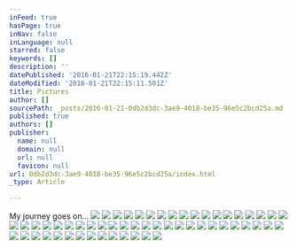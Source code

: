 ```yaml
---
inFeed: true
hasPage: true
inNav: false
inLanguage: null
starred: false
keywords: []
description: ''
datePublished: '2016-01-21T22:15:19.442Z'
dateModified: '2016-01-21T22:15:11.501Z'
title: Pictures
author: []
sourcePath: _posts/2016-01-21-0db2d3dc-3ae9-4018-be35-96e5c2bcd25a.md
published: true
authors: []
publisher:
  name: null
  domain: null
  url: null
  favicon: null
url: 0db2d3dc-3ae9-4018-be35-96e5c2bcd25a/index.html
_type: Article

---
```

My journey goes on...
![](https://s3-us-west-2.amazonaws.com/the-grid-img/p/ea3125e81a1aaf3416950054a3c6a69629ed5759.jpg)
![](https://the-grid-user-content.s3-us-west-2.amazonaws.com/602c06ec-7d70-4c63-b6a0-b307e2281cc2.jpg)
![](https://the-grid-user-content.s3-us-west-2.amazonaws.com/99ce6c3d-e22a-4f0e-8d7e-a66ddd649b2c.jpg)
![](https://the-grid-user-content.s3-us-west-2.amazonaws.com/189b2259-5746-4f76-84e9-616285144182.jpg)
![](https://the-grid-user-content.s3-us-west-2.amazonaws.com/a38aecd2-3dd5-48f4-baa9-862bf3f4216f.jpg)
![](https://the-grid-user-content.s3-us-west-2.amazonaws.com/8ced584d-6e0f-4e6e-8f43-e3f335cc4197.jpg)
![](https://the-grid-user-content.s3-us-west-2.amazonaws.com/776c6edc-f225-48a9-a0a9-3e5903c07a5a.jpg)
![](https://the-grid-user-content.s3-us-west-2.amazonaws.com/3e0e3173-04e1-4491-a1af-b60ac7949b5a.jpg)
![](https://the-grid-user-content.s3-us-west-2.amazonaws.com/9d1e09f5-12d6-40ab-bf87-3d409d74998f.jpg)
![](https://the-grid-user-content.s3-us-west-2.amazonaws.com/e68b03f6-5f15-4920-9e97-555cd29edf5c.jpg)
![](https://the-grid-user-content.s3-us-west-2.amazonaws.com/8b1bd4b9-eb6a-43a5-b905-a70443d43122.jpg)
![](https://the-grid-user-content.s3-us-west-2.amazonaws.com/44d6d72a-f08e-428d-9f66-3532624c4c45.jpg)
![](https://the-grid-user-content.s3-us-west-2.amazonaws.com/fc33cf67-d80d-4c74-9b4e-b44b80dae6db.jpg)
![](https://the-grid-user-content.s3-us-west-2.amazonaws.com/755ef158-7f3d-4a27-976a-e95cfd9ff758.jpg)
![](https://the-grid-user-content.s3-us-west-2.amazonaws.com/774a0b67-bdf1-4939-996f-1e8028f68942.jpg)
![](https://the-grid-user-content.s3-us-west-2.amazonaws.com/2487a187-f4ff-4211-ab1e-ef17abc30b8a.jpg)
![](https://the-grid-user-content.s3-us-west-2.amazonaws.com/a4312ff0-663e-4ca7-9671-d107020a8215.jpg)
![](https://the-grid-user-content.s3-us-west-2.amazonaws.com/323d33fb-48ae-4555-bcc4-7ec4bbd78b97.jpg)
![](https://the-grid-user-content.s3-us-west-2.amazonaws.com/01966694-c172-4411-9caa-6a8208d13f5c.jpg)
![](https://the-grid-user-content.s3-us-west-2.amazonaws.com/ce1af3ed-2c9b-4d75-9996-2e2fd8ad4d39.jpg)
![](https://s3-us-west-2.amazonaws.com/the-grid-img/p/c01571b81bdaa4739984a6dd4fd410ad0ed3724d.jpg)
![](https://the-grid-user-content.s3-us-west-2.amazonaws.com/1b30b657-9e81-45f1-9009-341ed2fcec22.jpg)
![](https://the-grid-user-content.s3-us-west-2.amazonaws.com/891dc0f7-fbc2-4b88-b88a-cca13bcf6bcb.jpg)
![](https://the-grid-user-content.s3-us-west-2.amazonaws.com/c279412e-c7ac-4ae8-ac41-a3e8a78b0114.jpg)
![](https://the-grid-user-content.s3-us-west-2.amazonaws.com/eed9263d-6fed-485b-bbda-767964731bb7.jpg)
![](https://the-grid-user-content.s3-us-west-2.amazonaws.com/c941e226-a969-408e-894c-6b2f143ed9a8.jpg)
![](https://the-grid-user-content.s3-us-west-2.amazonaws.com/7f337f8b-de99-46e2-a61d-e4d5e3669961.jpg)
![](https://the-grid-user-content.s3-us-west-2.amazonaws.com/da32a2f8-78da-4cd7-9de6-85e118eee7c1.jpg)
![](https://the-grid-user-content.s3-us-west-2.amazonaws.com/bab32c5c-fbbb-49af-b6c2-e931fe342fe6.jpg)
![](https://the-grid-user-content.s3-us-west-2.amazonaws.com/dfeb29e1-fc3b-400e-be13-314da31a48ce.jpg)
![](https://the-grid-user-content.s3-us-west-2.amazonaws.com/e56779dd-9cb0-48e1-956f-2741dff4cabb.jpg)
![](https://the-grid-user-content.s3-us-west-2.amazonaws.com/57273697-4f26-4e5f-9864-c2968ea8c4ac.jpg)
![](https://the-grid-user-content.s3-us-west-2.amazonaws.com/94d05ec8-9a0a-4fa9-88eb-c4eaa9905bf5.jpg)
![](https://the-grid-user-content.s3-us-west-2.amazonaws.com/973e9cfd-d858-4692-a8d4-e3aa6c1309ff.jpg)
![](https://the-grid-user-content.s3-us-west-2.amazonaws.com/50bd98d2-df87-4521-8d4c-095f0a982fd3.jpg)
![](https://the-grid-user-content.s3-us-west-2.amazonaws.com/d698dc80-5dd9-4f17-9a08-c47fef8c3ed7.jpg)
![](https://the-grid-user-content.s3-us-west-2.amazonaws.com/9188bfb8-3daf-43bd-b86c-d8a1c24d18b5.jpg)
![](https://the-grid-user-content.s3-us-west-2.amazonaws.com/f697a260-c772-413f-a988-f74a2a72afce.jpg)
![](https://the-grid-user-content.s3-us-west-2.amazonaws.com/74cf9445-ce34-4958-b567-885aa908d3f4.jpg)
![](https://the-grid-user-content.s3-us-west-2.amazonaws.com/ea48cd7d-e07f-49db-abb6-21441b971b47.jpg)
![](https://the-grid-user-content.s3-us-west-2.amazonaws.com/3e34ea51-12f3-49c5-9f8f-02abf719035a.jpg)
![](https://the-grid-user-content.s3-us-west-2.amazonaws.com/1c8508ab-0a5f-4d1f-a9a9-f9a002dd1d48.jpg)
![](https://the-grid-user-content.s3-us-west-2.amazonaws.com/eabb60db-16f6-4fc8-ac90-981c6e77cfd3.jpg)
![](https://the-grid-user-content.s3-us-west-2.amazonaws.com/59c6582f-e471-4090-b96f-994fcbbf4666.jpg)
![](https://the-grid-user-content.s3-us-west-2.amazonaws.com/6ff0a8dc-e948-4142-ba1a-585b75c0ceb7.jpg)
![](https://the-grid-user-content.s3-us-west-2.amazonaws.com/8270e914-b138-48c3-9d2d-c3868d47b4d5.jpg)
![](https://the-grid-user-content.s3-us-west-2.amazonaws.com/9ac1ece6-0280-41c5-aaf3-6d17be5dd94d.jpg)
![](https://the-grid-user-content.s3-us-west-2.amazonaws.com/e2e6ae03-98bb-4d0a-8a7a-2a8f66210423.jpg)
![](https://the-grid-user-content.s3-us-west-2.amazonaws.com/b7b5f9e4-8151-4928-8bbe-8b4146e102a1.jpg)
![](https://the-grid-user-content.s3-us-west-2.amazonaws.com/583b270d-7828-4a21-89ad-cb8e678b77f3.jpg)
![](https://the-grid-user-content.s3-us-west-2.amazonaws.com/872336eb-4bb7-4344-b900-fb118a224eca.jpg)
![](https://the-grid-user-content.s3-us-west-2.amazonaws.com/1a193021-4771-410e-9757-4208c330f26e.jpg)
![](https://the-grid-user-content.s3-us-west-2.amazonaws.com/29042997-3527-4793-94fe-e56ce6fe489d.jpg)
![](https://the-grid-user-content.s3-us-west-2.amazonaws.com/48fe4eca-4222-4be3-ab7f-9245c12cb751.jpg)
![](https://the-grid-user-content.s3-us-west-2.amazonaws.com/2cb41946-bfe4-492e-b9e9-b3025fa93c46.jpg)
![](https://the-grid-user-content.s3-us-west-2.amazonaws.com/617007fc-c80e-4a9c-b8b5-165e6e177263.jpg)
![](https://the-grid-user-content.s3-us-west-2.amazonaws.com/2329153c-50cc-42e8-be88-7c4229d6bff2.jpg)